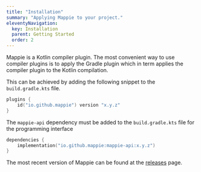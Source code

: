 ```yaml
---
title: "Installation"
summary: "Applying Mappie to your project."
eleventyNavigation:
  key: Installation
  parent: Getting Started
  order: 2
---
```


Mappie is a Kotlin compiler plugin. The most convenient way to use compiler plugins is
to apply the Gradle plugin which in term applies the compiler plugin to the Kotlin compilation.

This can be achieved by adding the following snippet to the `build.gradle.kts` file.
```kotlin
plugins {
    id("io.github.mappie") version "x.y.z"
}
```
The `mappie-api` dependency must be added to the `build.gradle.kts` file for the programming interface
```kotlin
dependencies {
    implementation("io.github.mappie:mappie-api:x.y.z")
}
```
The most recent version of Mappie can be found at the [releases](https://github.com/Mr-Mappie/mappie/releases) page.
